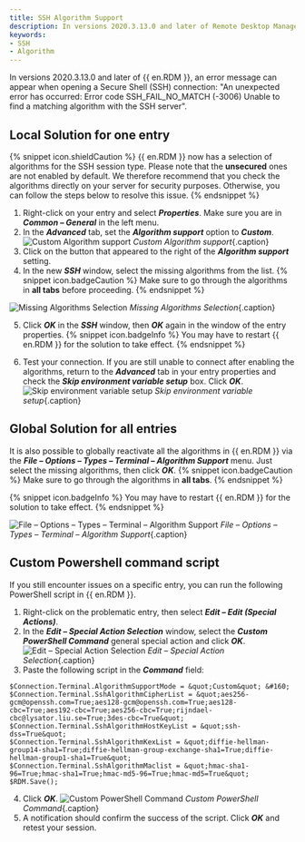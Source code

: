 ```yaml
---
title: SSH Algorithm Support
description: In versions 2020.3.13.0 and later of Remote Desktop Manager, an error message can appear when opening a Secure Shell (SSH) connection.
keywords:
- SSH
- Algorithm
---
```

In versions 2020.3.13.0 and later of {{ en.RDM }}, an error message can appear when opening a Secure Shell (SSH) connection: "An unexpected error has occurred: Error code SSH_FAIL_NO_MATCH (-3006) Unable to find a matching algorithm with the SSH server". 
## Local Solution for one entry 
{% snippet icon.shieldCaution %} 
{{ en.RDM }} now has a selection of algorithms for the SSH session type. Please note that the **unsecured** ones are not enabled by default. We therefore recommend that you check the algorithms directly on your server for security purposes. Otherwise, you can follow the steps below to resolve this issue. 
{% endsnippet %}
 
1. Right-click on your entry and select ***Properties***. Make sure you are in ***Common – General*** in the left menu. 
1. In the ***Advanced*** tab, set the ***Algorithm support*** option to ***Custom***. 
![Custom Algorithm support](/img/en/kb/KB4653.png) 
*Custom Algorithm support*{.caption} 
1. Click on the button that appeared to the right of the ***Algorithm support*** setting. 
1. In the new ***SSH*** window, select the missing algorithms from the list. 
{% snippet icon.badgeCaution %} 
Make sure to go through the algorithms in **all tabs** before proceeding. 
{% endsnippet %}
 
![Missing Algorithms Selection](/img/en/kb/KB2074.png) 
*Missing Algorithms Selection*{.caption} 

5. Click ***OK*** in the ***SSH*** window, then ***OK*** again in the window of the entry properties. 
{% snippet icon.badgeInfo %} 
You may have to restart {{ en.RDM }} for the solution to take effect. 
{% endsnippet %}
 
6. Test your connection. If you are still unable to connect after enabling the algorithms, return to the ***Advanced*** tab in your entry properties and check the ***Skip environment variable setup*** box. Click ***OK***. 
![Skip environment variable setup](/img/en/kb/KB4702.png) 
*Skip environment variable setup*{.caption} 
## Global Solution for all entries 
It is also possible to globally reactivate all the algorithms in {{ en.RDM }} via the ***File – Options – Types – Terminal – Algorithm Support*** menu. Just select the missing algorithms, then click ***OK***. 
{% snippet icon.badgeCaution %} 
Make sure to go through the algorithms in **all tabs**. 
{% endsnippet %}
 
{% snippet icon.badgeInfo %} 
You may have to restart {{ en.RDM }} for the solution to take effect. 
{% endsnippet %}
 
![File – Options – Types – Terminal – Algorithm Support](/img/en/kb/KB4654.png) 
*File – Options – Types – Terminal – Algorithm Support*{.caption} 
## Custom Powershell command script 
If you still encounter issues on a specific entry, you can run the following PowerShell script in {{ en.RDM }}. 
1. Right-click on the problematic entry, then select ***Edit – Edit (Special Actions)***. 
1. In the ***Edit – Special Action Selection*** window, select the ***Custom PowerShell Command*** general special action and click ***OK***. 
![Edit – Special Action Selection](/img/en/kb/KB2131.png) 
*Edit – Special Action Selection*{.caption} 
1. Paste the following script in the ***Command*** field: 
```
$Connection.Terminal.AlgorithmSupportMode = &quot;Custom&quot; &#160; 
$Connection.Terminal.SshAlgorithmCipherList = &quot;aes256-gcm@openssh.com=True;aes128-gcm@openssh.com=True;aes128-cbc=True;aes192-cbc=True;aes256-cbc=True;rijndael-cbc@lysator.liu.se=True;3des-cbc=True&quot; 
$Connection.Terminal.SshAlgorithmHostKeyList = &quot;ssh-dss=True&quot; 
$Connection.Terminal.SshAlgorithmKexList = &quot;diffie-hellman-group14-sha1=True;diffie-hellman-group-exchange-sha1=True;diffie-hellman-group1-sha1=True&quot; 
$Connection.Terminal.SshAlgorithmMaclist = &quot;hmac-sha1-96=True;hmac-sha1=True;hmac-md5-96=True;hmac-md5=True&quot; 
$RDM.Save(); 
```
4. Click ***OK***. 
![Custom PowerShell Command](/img/en/kb/KB4758.png) 
*Custom PowerShell Command*{.caption} 
1. A notification should confirm the success of the script. Click ***OK*** and retest your session. 

